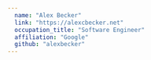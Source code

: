 ```yaml
---
  name: "Alex Becker"
  link: "https://alexcbecker.net"
  occupation_title: "Software Engineer"
  affiliation: "Google"
  github: "alexbecker"
---
```

